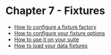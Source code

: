 # Chapter 7 - Fixtures

* [How to configure a fixture factory](fixtures/factory.md)
* [How to configure your fixture options](fixtures/fixture.md)
* [How to use it on your suite](fixtures/suite.md)
* [How to load your data fixtures](fixtures/load.md)
